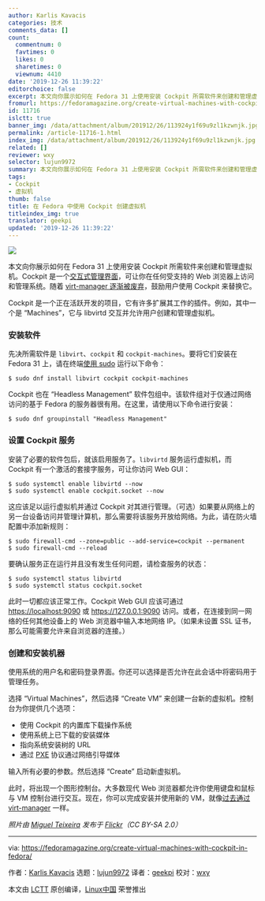 ```yaml
---
author: Karlis Kavacis
categories: 技术
comments_data: []
count:
  commentnum: 0
  favtimes: 0
  likes: 0
  sharetimes: 0
  viewnum: 4410
date: '2019-12-26 11:39:22'
editorchoice: false
excerpt: 本文向你展示如何在 Fedora 31 上使用安装 Cockpit 所需软件来创建和管理虚拟机。
fromurl: https://fedoramagazine.org/create-virtual-machines-with-cockpit-in-fedora/
id: 11716
islctt: true
banner_img: /data/attachment/album/201912/26/113924y1f69u9zl1kzwnjk.jpg
permalink: /article-11716-1.html
index_img: /data/attachment/album/201912/26/113924y1f69u9zl1kzwnjk.jpg.thumb.jpg
related: []
reviewer: wxy
selector: lujun9972
summary: 本文向你展示如何在 Fedora 31 上使用安装 Cockpit 所需软件来创建和管理虚拟机。
tags:
- Cockpit
- 虚拟机
thumb: false
title: 在 Fedora 中使用 Cockpit 创建虚拟机
titleindex_img: true
translator: geekpi
updated: '2019-12-26 11:39:22'
---
```


![](/data/attachment/album/201912/26/113924y1f69u9zl1kzwnjk.jpg)


本文向你展示如何在 Fedora 31 上使用安装 Cockpit 所需软件来创建和管理虚拟机。Cockpit 是一个[交互式管理界面](https://cockpit-project.org/)，可让你在任何受支持的 Web 浏览器上访问和管理系统。随着 [virt-manager 逐渐被废弃](https://access.redhat.com/documentation/en-us/red_hat_enterprise_linux/8/html/8.0_release_notes/rhel-8_0_0_release#virtualization_4)，鼓励用户使用 Cockpit 来替换它。


Cockpit 是一个正在活跃开发的项目，它有许多扩展其工作的插件。例如，其中一个是 “Machines”，它与 libvirtd 交互并允许用户创建和管理虚拟机。


### 安装软件


先决所需软件是 `libvirt`、`cockpit` 和 `cockpit-machines`。要将它们安装在 Fedora 31 上，请在终端[使用 sudo](https://fedoramagazine.org/howto-use-sudo/) 运行以下命令：



```
$ sudo dnf install libvirt cockpit cockpit-machines
```

Cockpit 也在 “Headless Management” 软件包组中。该软件组对于仅通过网络访问的基于 Fedora 的服务器很有用。在这里，请使用以下命令进行安装：



```
$ sudo dnf groupinstall "Headless Management"
```

### 设置 Cockpit 服务


安装了必要的软件包后，就该启用服务了。`libvirtd` 服务运行虚拟机，而 Cockpit 有一个激活的套接字服务，可让你访问 Web GUI：



```
$ sudo systemctl enable libvirtd --now
$ sudo systemctl enable cockpit.socket --now
```

这应该足以运行虚拟机并通过 Cockpit 对其进行管理。（可选）如果要从网络上的另一台设备访问并管理计算机，那么需要将该服务开放给网络。为此，请在防火墙配置中添加新规则：



```
$ sudo firewall-cmd --zone=public --add-service=cockpit --permanent
$ sudo firewall-cmd --reload
```

要确认服务正在运行并且没有发生任何问题，请检查服务的状态：



```
$ sudo systemctl status libvirtd
$ sudo systemctl status cockpit.socket
```

此时一切都应该正常工作。Cockpit Web GUI 应该可通过 <https://localhost:9090> 或 <https://127.0.0.1:9090> 访问。或者，在连接到同一网络的任何其他设备上的 Web 浏览器中输入本地网络 IP。（如果未设置 SSL 证书，那么可能需要允许来自浏览器的连接。）


### 创建和安装机器


使用系统的用户名和密码登录界面。你还可以选择是否允许在此会话中将密码用于管理任务。


选择 “Virtual Machines”，然后选择 “Create VM” 来创建一台新的虚拟机。控制台为你提供几个选项：


* 使用 Cockpit 的内置库下载操作系统
* 使用系统上已下载的安装媒体
* 指向系统安装树的 URL
* 通过 [PXE](https://en.wikipedia.org/wiki/Preboot_Execution_Environment) 协议通过网络引导媒体


输入所有必要的参数。然后选择 “Create” 启动新虚拟机。


此时，将出现一个图形控制台。大多数现代 Web 浏览器都允许你使用键盘和鼠标与 VM 控制台进行交互。现在，你可以完成安装并使用新的 VM，就像[过去通过 virt-manager](https://fedoramagazine.org/full-virtualization-system-on-fedora-workstation-30/) 一样。


*照片由 [Miguel Teixeira](https://flickr.com/photos/miguelteixeira/) 发布于 [Flickr](https://flickr.com/photos/miguelteixeira/2964851828/)（CC BY-SA 2.0）*




---


via: <https://fedoramagazine.org/create-virtual-machines-with-cockpit-in-fedora/>


作者：[Karlis Kavacis](https://fedoramagazine.org/author/karlisk/) 选题：[lujun9972](https://github.com/lujun9972) 译者：[geekpi](https://github.com/geekpi) 校对：[wxy](https://github.com/wxy)


本文由 [LCTT](https://github.com/LCTT/TranslateProject) 原创编译，[Linux中国](https://linux.cn/) 荣誉推出